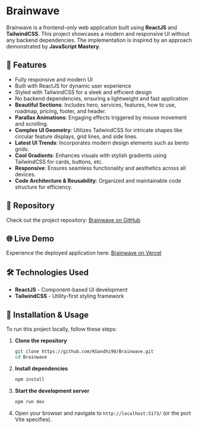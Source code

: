 # Brainwave

Brainwave is a frontend-only web application built using **ReactJS** and **TailwindCSS**. This project showcases a modern and responsive UI without any backend dependencies. The implementation is inspired by an approach demonstrated by **JavaScript Mastery**.

## 🚀 Features

- Fully responsive and modern UI
- Built with ReactJS for dynamic user experience
- Styled with TailwindCSS for a sleek and efficient design
- No backend dependencies, ensuring a lightweight and fast application
- **Beautiful Sections**: Includes hero, services, features, how to use, roadmap, pricing, footer, and header.
- **Parallax Animations**: Engaging effects triggered by mouse movement and scrolling.
- **Complex UI Geometry**: Utilizes TailwindCSS for intricate shapes like circular feature displays, grid lines, and side lines.
- **Latest UI Trends**: Incorporates modern design elements such as bento grids.
- **Cool Gradients**: Enhances visuals with stylish gradients using TailwindCSS for cards, buttons, etc.
- **Responsive**: Ensures seamless functionality and aesthetics across all devices.
- **Code Architecture & Reusability**: Organized and maintainable code structure for efficiency.

## 📂 Repository

Check out the project repository: [Brainwave on GitHub](https://github.com/KGandhi90/Brainwave.git)

## 🌐 Live Demo

Experience the deployed application here: [Brainwave on Vercel](https://brainwave-kgandhi.vercel.app)

## 🛠️ Technologies Used

- **ReactJS** - Component-based UI development
- **TailwindCSS** - Utility-first styling framework

## 📌 Installation & Usage

To run this project locally, follow these steps:

1. **Clone the repository**

   ```sh
   git clone https://github.com/KGandhi90/Brainwave.git
   cd Brainwave
   ```

2. **Install dependencies**

   ```sh
   npm install
   ```

3. **Start the development server**

   ```sh
   npm run dev
   ```

4. Open your browser and navigate to `http://localhost:5173/` (or the port Vite specifies).
